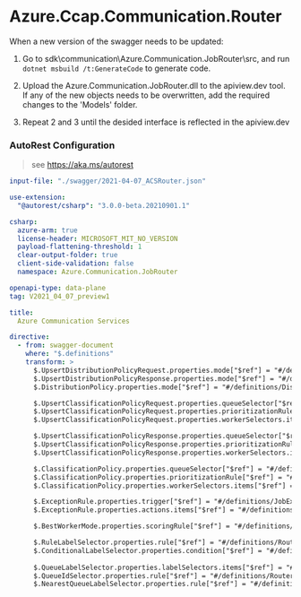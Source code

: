 ﻿# Azure.Ccap.Communication.Router

When a new version of the swagger needs to be updated:
1. Go to sdk\communication\Azure.Communication.JobRouter\src, and run `dotnet msbuild /t:GenerateCode` to generate code.
2. Upload the Azure.Communication.JobRouter.dll to the apiview.dev tool.
If any of the new objects needs to be overwritten, add the required changes to the 'Models' folder.

3. Repeat 2 and 3 until the desided interface is reflected in the apiview.dev 

### AutoRest Configuration
> see https://aka.ms/autorest

```yaml
input-file: "./swagger/2021-04-07_ACSRouter.json"

use-extension:
  "@autorest/csharp": "3.0.0-beta.20210901.1"

csharp:
  azure-arm: true
  license-header: MICROSOFT_MIT_NO_VERSION
  payload-flattening-threshold: 1
  clear-output-folder: true
  client-side-validation: false
  namespace: Azure.Communication.JobRouter  

openapi-type: data-plane
tag: V2021_04_07_preview1

title:
  Azure Communication Services

directive:
  - from: swagger-document
    where: "$.definitions"
    transform: >
      $.UpsertDistributionPolicyRequest.properties.mode["$ref"] = "#/definitions/DistributionMode";
      $.UpsertDistributionPolicyResponse.properties.mode["$ref"] = "#/definitions/DistributionMode";
      $.DistributionPolicy.properties.mode["$ref"] = "#/definitions/DistributionMode";

      $.UpsertClassificationPolicyRequest.properties.queueSelector["$ref"] = "#/definitions/QueueSelector";
      $.UpsertClassificationPolicyRequest.properties.prioritizationRule["$ref"] = "#/definitions/RouterRule";
      $.UpsertClassificationPolicyRequest.properties.workerSelectors.items["$ref"] = "#/definitions/LabelSelectorAttachment";

      $.UpsertClassificationPolicyResponse.properties.queueSelector["$ref"] = "#/definitions/QueueSelector";
      $.UpsertClassificationPolicyResponse.properties.prioritizationRule["$ref"] = "#/definitions/RouterRule";
      $.UpsertClassificationPolicyResponse.properties.workerSelectors.items["$ref"] = "#/definitions/LabelSelectorAttachment";

      $.ClassificationPolicy.properties.queueSelector["$ref"] = "#/definitions/QueueSelector";
      $.ClassificationPolicy.properties.prioritizationRule["$ref"] = "#/definitions/RouterRule";
      $.ClassificationPolicy.properties.workerSelectors.items["$ref"] = "#/definitions/LabelSelectorAttachment";;

      $.ExceptionRule.properties.trigger["$ref"] = "#/definitions/JobExceptionTrigger";
      $.ExceptionRule.properties.actions.items["$ref"] = "#/definitions/ExceptionAction";

      $.BestWorkerMode.properties.scoringRule["$ref"] = "#/definitions/RouterRule";

      $.RuleLabelSelector.properties.rule["$ref"] = "#/definitions/RouterRule";
      $.ConditionalLabelSelector.properties.condition["$ref"] = "#/definitions/RouterRule";
            
      $.QueueLabelSelector.properties.labelSelectors.items["$ref"] = "#/definitions/LabelSelectorAttachment";
      $.QueueIdSelector.properties.rule["$ref"] = "#/definitions/RouterRule";
      $.NearestQueueLabelSelector.properties.rule["$ref"] = "#/definitions/RouterRule";
  
```

